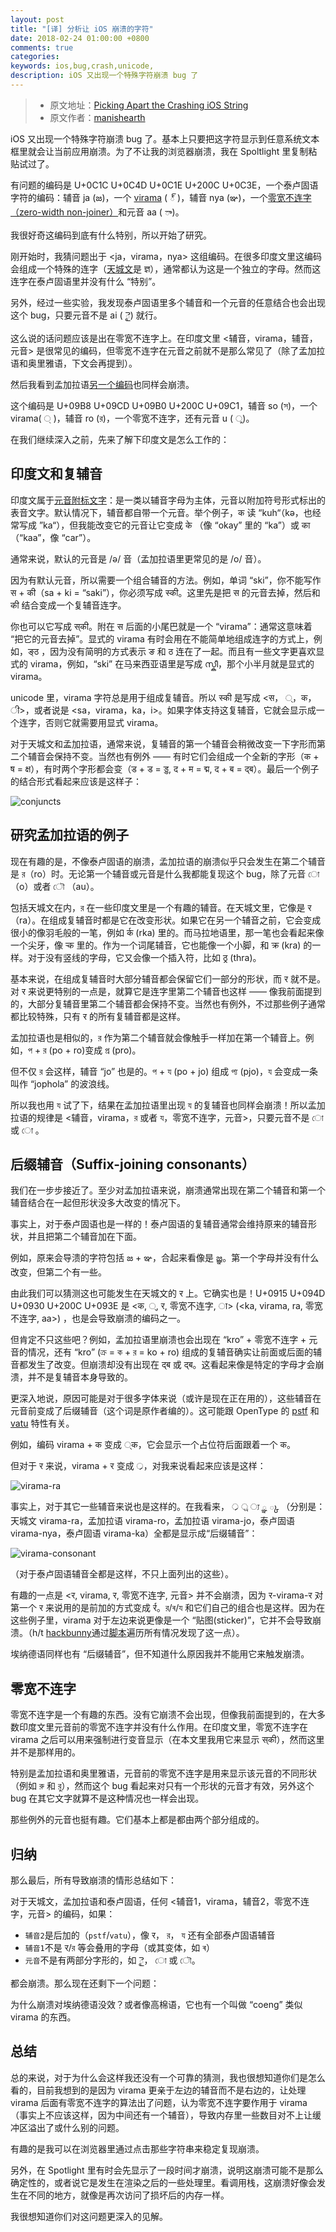 ```yaml
---
layout: post
title: "[译] 分析让 iOS 崩溃的字符"
date: 2018-02-24 01:00:00 +0800
comments: true
categories:
keywords: ios,bug,crash,unicode,
description: iOS 又出现一个特殊字符崩溃 bug 了
---
```


> * 原文地址：[Picking Apart the Crashing iOS String
](https://manishearth.github.io/blog/2018/02/15/picking-apart-the-crashing-ios-string/)
> * 原文作者：[manishearth](https://manishearth.github.io/)

iOS 又出现一个特殊字符崩溃 bug 了。基本上只要把这字符显示到任意系统文本框里就会让当前应用崩溃。为了不让我的浏览器崩溃，我在 Spoltlight 里复制粘贴试过了。

有问题的编码是 U+0C1C U+0C4D U+0C1E U+200C U+0C3E，一个泰卢固语字符的编码：辅音 ja (జ)，一个 [virama](https://en.wikipedia.org/wiki/Virama) ( ్ )，辅音 nya (ఞ)，一个[零宽不连字（zero-width non-joiner）](https://zh.wikipedia.org/wiki/%E9%9B%B6%E5%AE%BD%E4%B8%8D%E8%BF%9E%E5%AD%97)和元音 aa ( ా)。

我很好奇这编码到底有什么特别，所以开始了研究。

刚开始时，我猜问题出于 \<ja，virama，nya\> 这组编码。在很多印度文里这编码会组成一个特殊的连字（[天城文](https://zh.wikipedia.org/wiki/%E5%A4%A9%E5%9F%8E%E6%96%87)是 ज्ञ），通常都认为这是一个独立的字母。然而这连字在泰卢固语里并没有什么 “特别”。

另外，经过一些实验，我发现泰卢固语里多个辅音和一个元音的任意结合也会出现这个 bug，只要元音不是 ai ( ై) 就行。

这么说的话问题应该是出在零宽不连字上。在印度文里 <辅音，virama，辅音，元音> 是很常见的编码，但零宽不连字在元音之前就不是那么常见了（除了孟加拉语和奥里雅语，下文会再提到）。

然后我看到孟加拉语[另一个编码](https://twitter.com/FakeUnicode/status/963300865762254848)也同样会崩溃。

这个编码是 U+09B8 U+09CD U+09B0 U+200C U+09C1，辅音 so (স)，一个 virama( ্ )，辅音 ro (র)，一个零宽不连字，还有元音 u ( ু)。

在我们继续深入之前，先来了解下印度文是怎么工作的：

## 印度文和复辅音

印度文属于[元音附标文字](https://zh.wikipedia.org/wiki/%E5%85%83%E9%9F%B3%E9%99%84%E6%A0%87%E6%96%87%E5%AD%97)：是一类以辅音字母为主体，元音以附加符号形式标出的表音文字。默认情况下，辅音都自带一个元音。举个例子，क 读 “kuh“（kə，也经常写成 ”ka“），但我能改变它的元音让它变成 के （像 “okay” 里的 “ka”）或 का（“kaa”，像 “car”）。

通常来说，默认的元音是 /ə/ 音（孟加拉语里更常见的是 /o/ 音）。

因为有默认元音，所以需要一个组合辅音的方法。例如，单词 “ski”，你不能写作 स + की（sa + ki = “saki”），你必须写成 स्की。这里先是把 स 的元音去掉，然后和 की 结合变成一个复辅音连字。

你也可以它写成 स्‌की。附在 स 后面的小尾巴就是一个 “virama”：通常这意味着 “把它的元音去掉”。显式的 virama 有时会用在不能简单地组成连字的方式上，例如，ङ्‌ठ ，因为没有简明的方式表示 ङ 和 ठ 连在了一起。而且有一些文字更喜欢显式的 virama，例如，“ski” 在马来西亚语里是写成 സ്കീ，那个小半月就是显式的 virama。

unicode 里，virama 字符总是用于组成复辅音。所以 स्की 是写成 <स， ्，क， ी>，或者说是 <sa，virama，ka，i>。如果字体支持这复辅音，它就会显示成一个连字，否则它就需要用显式 virama。

对于天城文和孟加拉语，通常来说，复辅音的第一个辅音会稍微改变一下字形而第二个辅音会保持不变。当然也有例外 —— 有时它们会组成一个全新的字形（क + ष = क्ष），有时两个字形都会变（ड + ड = ड्ड, द + म = द्म, द + ब = द्ब）。最后一个例子的结合形式看起来应该是这样子：

![conjuncts](https://ws1.sinaimg.cn/large/4ccefcdbgy1foqvwfsliuj204w02gjrb.jpg)

## 研究孟加拉语的例子

现在有趣的是，不像泰卢固语的崩溃，孟加拉语的崩溃似乎只会发生在第二个辅音是 র（ro）时。无论第一个辅音或元音是什么我都能复现这个 bug，除了元音  ো （o）或者  ৌ （au）。

包括天城文在内，র 在一些印度文里是一个有趣的辅音。在天城文里，它像是 र （ra）。在组成复辅音时都是它在改变形状。如果它在另一个辅音之前，它会变成很小的像羽毛般的一笔，例如 र्क (rka) 里的。而马拉地语里，那一笔也会看起来像一个尖牙，像 र्‍क 里的。作为一个词尾辅音，它也能像一个小脚，和 क्र (kra) 的一样。对于没有竖线的字母，它又会像一个插入符，比如 ठ्र (thra)。

基本来说，在组成复辅音时大部分辅音都会保留它们一部分的形状，而 र 就不是。对 र 来说更特别的一点是，就算它是连字里第二个辅音也这样 —— 像我前面提到的，大部分复辅音里第二个辅音都会保持不变。当然也有例外，不过那些例子通常都比较特殊，只有 र 的所有复辅音都是这样。

孟加拉语也是相似的，র 作为第二个辅音就会像触手一样加在第一个辅音上。例如，প + র (po + ro)变成 প্র (pro)。
 
但不仅 র 会这样，辅音 “jo” 也是的。প + য (po + jo) 组成 প্য (pjo)，য 会变成一条叫作 “jophola” 的波浪线。

所以我也用 য 试了下，结果在孟加拉语里出现 য 的复辅音也同样会崩溃！所以孟加拉语的规律是 <辅音，virama，র 或者 য，零宽不连字，元音>，只要元音不是  ো 或 ো 。

## 后缀辅音（Suffix-joining consonants）

我们在一步步接近了。至少对孟加拉语来说，崩溃通常出现在第二个辅音和第一个辅音结合在一起但形状没多大改变的情况下。

事实上，对于泰卢固语也是一样的！泰卢固语的复辅音通常会维持原来的辅音形状，并且把第二个辅音加在下面。

例如，原来会导溃的字符包括 జ + ఞ，合起来看像是 జ్ఞ。第一个字母并没有什么改变，但第二个有一些。

由此我们可以猜测这也可能发生在天城文的 र 上。它确实也是！U+0915 U+094D U+0930 U+200C U+093E 是 <क,  ्, र, 零宽不连字, ा> (\<ka, virama, ra, 零宽不连字, aa\>) ，也是会导致崩溃的编码之一。

但肯定不只这些吧？例如，孟加拉语里崩溃也会出现在 “kro” + 零宽不连字 + 元音的情况，还有 “kro” (ক্র = ক + র = ko + ro) 组成的复辅音确实让前面或后面的辅音都发生了改变。但崩溃却没有出现在 द्ब 或 द्ब。这看起来像是特定的字母才会崩溃，并不是复辅音本身导致的。

更深入地说，原因可能是对于很多字体来说（或许是现在正在用的），这些辅音在元音前变成了后缀辅音（这个词是原作者编的）。这可能跟 OpenType 的 [pstf](https://docs.microsoft.com/en-us/typography/opentype/spec/features_pt#tag-pstf) 和 [vatu](https://docs.microsoft.com/en-us/typography/opentype/spec/features_uz#vatu) 特性有关。

例如，编码 virama + क 变成  ्क，它会显示一个占位符后面跟着一个 क。

但对于 र 来说，virama + र 变成 ्र，对我来说看起来应该是这样：

![virama-ra](https://ws1.sinaimg.cn/large/4ccefcdbgy1foqvwft9zsj202i030wed.jpg)

事实上，对于其它一些辅音来说也是这样的。在我看来， ्र  ্র  ্য  ్ఞ  ్క （分别是：天城文 virama-ra，孟加拉语 virama-ro，孟加拉语 virama-jo，泰卢固语 virama-nya，泰卢固语 virama-ka）全都是显示成“后缀辅音”：

![virama-consonant](https://ws1.sinaimg.cn/large/4ccefcdbgy1foqvwftgzkj20by03yglp.jpg)

（对于泰卢固语辅音全都是这样，不只上面列出的这些）。

有趣的一点是 \<र, virama, र, 零宽不连字, 元音\> 并不会崩溃，因为 र-virama-र 对第一个 र 来说用的是前加的方式变成 र्र。র/ৰ/য 和它们自己的组合也是这样。因为在这些例子里，virama 对于左边来说更像是一个 “贴图(sticker)”，它并不会导致崩溃。（h/t [hackbunny](https://github.com/hackbunny)通过[脚本](https://github.com/hackbunny/viramarama)遍历所有情况发现了这一点）。

埃纳德语同样也有 “后缀辅音”，但不知道什么原因我并不能用它来触发崩溃。

## 零宽不连字

零宽不连字是一个有趣的东西。没有它崩溃不会出现，但像我前面提到的，在大多数印度文里元音前的零宽不连字并没有什么作用。在印度文里，零宽不连字在 virama 之后可以用来强制进行变音显示（在本文里我用它来显示 स्‌की），然而这里并不是那样用的。

特别是孟加拉语和奥里雅语，元音前的零宽不连字是用来显示该元音的不同形状（例如 রু 和 র‌ু），然而这个 bug 看起来对只有一个形状的元音才有效，另外这个 bug 在其它文字就算不是这种情况也一样会出现。

那些例外的元音也挺有趣。它们基本上都是都由两个部分组成的。

## 归纳

那么最后，所有导致崩溃的情形总结如下：

对于天城文，孟加拉语和泰卢固语，任何 <辅音1，virama，辅音2，零宽不连字，元音> 的编码，如果：

* ```辅音2```是后加的（```pstf```/```vatu```），像 र， র， য 还有全部泰卢固语辅音
* ```辅音1```不是 र/র 等会叠用的字母（或其变体，如 ৰ）
* ```元音```不是有两部分字形的，如  ై， ো 或 ৌ。

都会崩溃。那么现在还剩下一个问题：

为什么崩溃对埃纳德语没效？或者像高棉语，它也有一个叫做 “coeng” 类似 virama 的东西。

## 总结

总的来说，对于为什么会这样我还没有一个可靠的猜测，我也很想知道你们是怎么看的，目前我想到的是因为 virama 更亲于左边的辅音而不是右边的，让处理 virama 后面有零宽不连字的算法出了问题，认为零宽不连字要作用于 virama （事实上不应该这样，因为中间还有一个辅音），导致内存里一些数目对不上让缓冲区溢出了或什么别的问题。

有趣的是我可以在浏览器里通过点击那些字符串来稳定复现崩溃。

另外，在 Spotlight 里有时会先显示了一段时间才崩溃，说明这崩溃可能不是那么确定性的，或者说它是发生在渲染之后的一些处理里。看调用栈，这崩溃好像会发生在不同的地方，就像是再次访问了损坏后的内存一样。

我很想知道你们对这问题更深入的见解。
